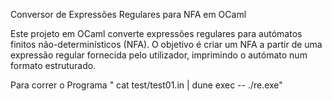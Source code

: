Conversor de Expressões Regulares para NFA em OCaml



Este projeto em OCaml converte expressões regulares para autómatos finitos não-determinísticos (NFA). O objetivo é criar um NFA a partir de uma expressão regular fornecida pelo utilizador, imprimindo o autómato num formato estruturado.



Para correr o Programa " cat test/test01.in | dune exec -- ./re.exe"
